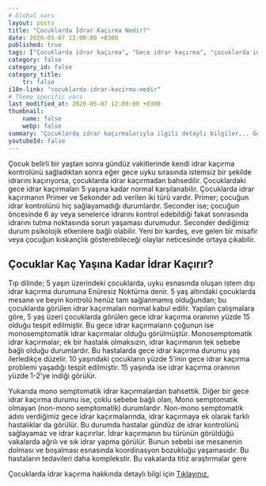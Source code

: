 ```yaml
---
# Global vars
layout: posts
title: "Çocuklarda İdrar Kaçırma Nedir?"
date: 2020-05-07 12:00:00 +0300
published: true
tags: ["Çocuklarda idrar kaçırma", "Gece idrar kaçırma", "çocuklarda idrar kaçırma tipleri", "Gece idrar kaçırma tedavi", "Enüretik alarm", "çocuklarda idrar kaçırma ilaç", "Çocuklarda İdrar Kaçırma Teşhis", "Çocuklarda idrar kaçırma Tedavi", "Çocuklarda İdrar Kaçırma Nedir" ,  "çocuklarda idrar kaçırma çözüm", "çocuklarda idrar kaçırma ilaç tedavi"]
category: false
category_id: false
category_title:
    tr: false
i18n-link: "cocuklarda-idrar-kacirma-nedir"
# Theme specific vars
last_modified_at: 2020-05-07 12:00:00 +0300
thumbnail:
    name: false
    webp: false
summary: "Çocuklarda idrar kaçırmalarıyla ilgili detaylı bilgiler... Gece idrar kaçırma nedir? kaç tipi vardır? Gece idrar kaçırmaları nasıl tedavi edilir? Enüretik alarm, ilaç tedavisi...  Tedaviye dirençli idrar kaçırmalarda ne yapılır?"
youtubeId: false
---
```






Çocuk belirli bir yaştan sonra gündüz vakitlerinde kendi idrar kaçırma kontrolünü sağladıktan sonra eğer gece uyku sırasında istemsiz bir şekilde idrarını kaçırıyorsa, çocuklarda idrar kaçırmadan bahsedilir. Çocuklardaki gece idrar kaçırmaları 5 yaşına kadar normal karşılanabilir.   Çocuklarda idrar kaçırmanın Primer ve Sekonder adı verilen iki türü vardır. Primer; çocuğun idrar kontrolünü hiç sağlayamadığı durumlardır. Seconder ise; çocuğun öncesinde 6 ay veya senelerce idrarını kontrol edebildiği fakat sonrasında idrarını tutma noktasında sorun yaşaması durumudur.  Seconder dediğimiz durum psikolojik etkenlere bağlı olabilir. Yeni bir kardeş, eve gelen bir misafir veya çocuğun kıskançlık gösterebileceği olaylar neticesinde ortaya çıkabilir.

## Çocuklar Kaç Yaşına Kadar İdrar Kaçırır?

Tıp dilinde; 5 yaşın üzerindeki çocuklarda, uyku esnasında oluşan istem dışı idrar kaçırma durumuna Enüresiz Noktürna denir. 5 yaş altındaki çocuklarda mesane ve beyin kontrolü henüz tam sağlanmamış olduğundan;  bu çocuklarda görülen idrar kaçırmaları normal kabul edilir. Yapılan çalışmalara göre, 5 yaş üzeri çocuklarda görülen gece idrar kaçırma oranının yüzde 15 olduğu tespit edilmiştir.
Bu gece idrar kaçırmaların çoğunun ise monosemptomatik idrar kaçırmalar olduğu görülmüştür. Monosemptomatik idrar kaçırmalar; ek bir hastalık olmaksızın, idrar kaçırmanın tek sebebe bağlı olduğu durumlardır. Bu hastalarda gece idrar kaçırma durumu yaş ilerledikçe düzelir. 10 yaşındaki çocukların yüzde 5’inin gece idrar kaçırma problemi yaşadığı tespit edilmiştir. 15 yaşında ise idrar kaçırma oranının yüzde 1-2’ye indiği görülür.

Yukarıda mono semptomatik idrar kaçırmalardan bahsettik. Diğer bir gece idrar kaçırma durumu ise, çoklu sebebe bağlı olan, Mono semptomatik olmayan (non-mono semptomatik) durumlardır. Non-mono semptomatik adını verdiğimiz gece idrar kaçırmalarında, idrar kaçırmaya ek olarak farklı hastalıklar da görülür. Bu durumda hastalar gündüz de idrar kontrolünü sağlayamaz ve idrar kaçırırlar. İdrar kaçırmanın bu türünün görüldüğü vakalarda ağrılı ve sık idrar yapma görülür. Bunun sebebi ise mesanenin dolması ve boşalması esnasında koordinasyon bozukluğu yaşamasıdır. Bu hastaların tedavileri daha komplekstir. Bu vakalarda titiz araştırmalar gere


Çocuklarda idrar kaçırma hakkında detaylı bilgi için [Tıklayınız.](https://www.onoluroloji.com/cocuklarda-idrar-kacirma)
